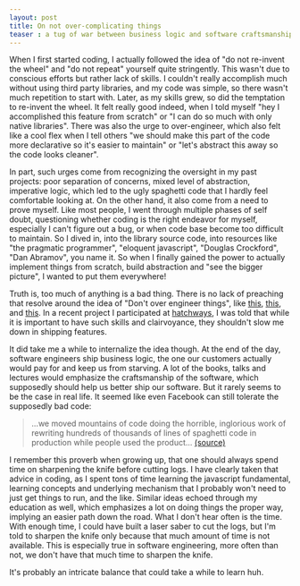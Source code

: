 ```yaml
---
layout: post
title: On not over-complicating things
teaser : a tug of war between business logic and software craftsmanship
---
```


When I first started coding, I actually followed the idea of "do not re-invent
the wheel" and "do not repeat" yourself quite stringently. This wasn't due to
conscious efforts but rather lack of skills. I couldn't really accomplish
much without using third party libraries, and my code was simple, so there 
wasn't much repetition to start with. Later, as my skills grew, so did the
temptation to re-invent the wheel. It felt really good indeed, when I told
myself "hey I accomplished this feature from scratch" or "I can do so much
with only native libraries". There was also the urge to over-engineer, which
also felt like a cool flex when I tell others "we should make this part of 
the code more declarative so it's easier to maintain" or "let's abstract 
this away so the code looks cleaner". 

In part, such urges come from recognizing the oversight in my past projects:
poor separation of concerns, mixed level of abstraction, imperative logic, which
led to the ugly spaghetti code that I hardly feel comfortable looking at. On
the other hand, it also come from a need to prove myself. Like most people,
I went through multiple phases of self doubt, questioning whether coding is
the right endeavor for myself, especially I can't figure out a bug, or when
code base become too difficult to maintain. So I dived in, into the library
source code, into resources like "the pragmatic programmer", 
"eloquent javascript", "Douglas Crockford", "Dan Abramov", you name it. So when
I finally gained the power to actually implement things from scratch, build
abstraction and "see the bigger picture", I wanted to put them everywhere! 

Truth is, too much of anything is a bad thing. There is no lack of preaching
that resolve around the idea of "Don't over engineer things", like 
[this](https://mobilefolk.com/just-launch-the-damn-thing/), 
[this](https://blog.codinghorror.com/version-1-sucks-but-ship-it-anyway/),
and [this](https://www.youtube.com/watch?v=Uwuv05aZ6ug). In a recent project
I participated at [hatchways](https://hatchways.io/co-op), I was told that
while it is important to have such skills and clairvoyance, they shouldn't
slow me down in shipping features. 

It did take me a while to internalize the idea though. At the end of the
day, software engineers ship business logic, the one our customers actually
would pay for and keep us from starving. A lot of the books, talks and 
lectures would emphasize the craftsmanship of the software, which supposedly
should help us better ship our software. But it rarely seems to be the case
in real life. It seemed like even Facebook can still tolerate the 
supposedly bad code:

>...we moved mountains of code doing the horrible, 
inglorious work of rewriting hundreds of thousands of lines of spaghetti 
code in production while people used the product...
[(source)](https://shaneosullivan.wordpress.com/2020/12/02/the-story-of-how-google-could-have-killed-facebook-with-the-flick-of-a-switch/)

I remember this proverb when growing up, that one should always spend time on 
sharpening the knife before cutting logs. I have clearly taken that advice
in coding, as I spent tons of time learning the javascript fundamental,
learning concepts and underlying mechanism that I probably won't need to just
get things to run, and the like. Similar ideas echoed through my education as
well, which emphasizes a lot on doing things the proper way, implying an easier
path down the road. What I don't hear often is the time. With enough time, I 
could have built a laser saber to cut the logs, but I'm told to sharpen the knife
only because that much amount of time is not available. This is especially
true in software engineering, more often than not, we don't have that much time
to sharpen the knife. 

It's probably an intricate balance that could take a while to learn huh.